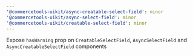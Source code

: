 ```yaml
---
'@commercetools-uikit/async-creatable-select-field': minor
'@commercetools-uikit/async-select-field': minor
'@commercetools-uikit/creatable-select-field': minor
---
```


Expose `hasWarning` prop on `CreatableSelectField`, `AsyncSelectField` and `AsyncCreatableSelectField` components
